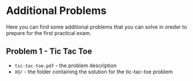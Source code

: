 # Additional Problems

Here you can find some additional problems that you can solve in oreder to prepare for the first practical exam.

## Problem 1 - Tic Tac Toe

- `tic-tac-toe.pdf` - the problem description
- `XO/` - the folder containing the solution for the tic-tac-toe problem